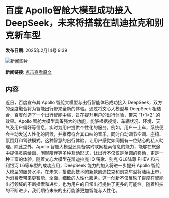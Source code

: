 # 百度 Apollo智舱大模型成功接入DeepSeek，未来将搭载在凯迪拉克和别克新车型

**发布日期**: 2025年2月14号 9:39

![新闻图片](https://pic.chinaz.com/picmap/202011131622036817_1.jpg)

**新闻链接**: [点击查看原文](https://www.aibase.com/zh/news/15365)

## 内容

近日，百度宣布其 Apollo 智舱大模型与出行智能体已成功接入 DeepSeek，双方的深度融合将为智能出行带来全新的体验。通过将文心大模型与 DeepSeek 相结合，百度创造了一个出行智能中枢，旨在提升用户的出行体验，带来 “1+1>2” 的效果。Apollo 智舱大模型具备强大的功能，能够根据视觉、车辆状况、环境、天气及用户偏好等信息，实时为用户提供个性化的服务。例如，用户一上车，系统便会主动发送人性化的问候，并推荐符合其口味的音乐，同时自动调节空调、座椅、氛围灯和驾驶模式。这种智慧的出行体验，让用户感觉如同拥有一位贴心的私人助理。除此之外，Apollo 智舱大模型还具备实时联网检索信息的能力，能够在旅途中提供灵感绘画、闲聊陪伴等多种互动形式，让出行不仅仅是单调的移动，更是一种丰富的体验。随着文心大模型在凯迪拉克 IQ 锐歌、别克 GL8陆尊 PHEV 和吉利银河 L6等车型的成功应用，DeepSeek 能力的加入将进一步提升 Apollo 智舱大模型的服务水平。在未来，搭载此技术的新款凯迪拉克和别克车型将陆续上市，为消费者带来更智能、全面、细致的人性化服务。这一创新不仅反映了百度在智能出行领域的不断探索和进步，也为用户的日常出行提供了更多的可能性。随着科技的不断进步，我们期待未来的出行能够更加智能与人性化。
